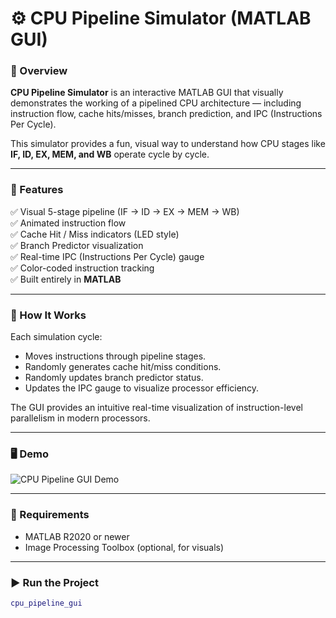 # ⚙️ CPU Pipeline Simulator (MATLAB GUI)

### 🎯 Overview
**CPU Pipeline Simulator** is an interactive MATLAB GUI that visually demonstrates the working of a pipelined CPU architecture — including instruction flow, cache hits/misses, branch prediction, and IPC (Instructions Per Cycle).

This simulator provides a fun, visual way to understand how CPU stages like **IF, ID, EX, MEM, and WB** operate cycle by cycle.

---

### 🧩 Features
✅ Visual 5-stage pipeline (IF → ID → EX → MEM → WB)  
✅ Animated instruction flow  
✅ Cache Hit / Miss indicators (LED style)  
✅ Branch Predictor visualization  
✅ Real-time IPC (Instructions Per Cycle) gauge  
✅ Color-coded instruction tracking  
✅ Built entirely in **MATLAB**

---

### 🚀 How It Works
Each simulation cycle:
- Moves instructions through pipeline stages.
- Randomly generates cache hit/miss conditions.
- Randomly updates branch predictor status.
- Updates the IPC gauge to visualize processor efficiency.

The GUI provides an intuitive real-time visualization of instruction-level parallelism in modern processors.

---

### 🖥️ Demo
![CPU Pipeline GUI Demo](https://github.com/<your-username>/cpu-pipeline-simulator/blob/main/demo.gif)

---

### 🧠 Requirements
- MATLAB R2020 or newer  
- Image Processing Toolbox (optional, for visuals)

---

### ▶️ Run the Project
```matlab
cpu_pipeline_gui
